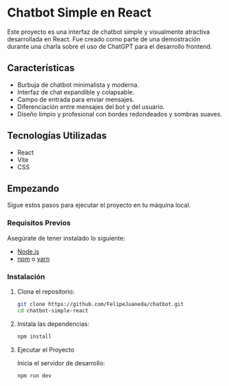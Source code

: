 # Chatbot Simple en React

Este proyecto es una interfaz de chatbot simple y visualmente atractiva desarrollada en React. Fue creado como parte de una demostración durante una charla sobre el uso de ChatGPT para el desarrollo frontend.

## Características

- Burbuja de chatbot minimalista y moderna.
- Interfaz de chat expandible y colapsable.
- Campo de entrada para enviar mensajes.
- Diferenciación entre mensajes del bot y del usuario.
- Diseño limpio y profesional con bordes redondeados y sombras suaves.

## Tecnologías Utilizadas

- React
- Vite
- CSS

## Empezando

Sigue estos pasos para ejecutar el proyecto en tu máquina local.

### Requisitos Previos

Asegúrate de tener instalado lo siguiente:

- [Node.js](https://nodejs.org/)
- [npm](https://www.npmjs.com/) o [yarn](https://yarnpkg.com/)

### Instalación

1. Clona el repositorio:

   ```bash
   git clone https://github.com/FelipeJuaneda/chatbot.git
   cd chatbot-simple-react

2. Instala las dependencias:

   ```bash
   npm install
   
3. Ejecutar el Proyecto

   Inicia el servidor de desarrollo:
   ```bash
   npm run dev

